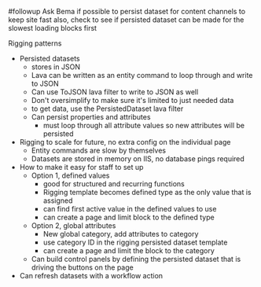 #followup Ask Bema if possible to persist dataset for content channels to keep site fast
also, check to see if persisted dataset can be made for the slowest loading blocks first

Rigging patterns

- Persisted datasets
	- stores in JSON
	- Lava can be written as an entity command to loop through and write to JSON
	- Can use ToJSON lava filter to write to JSON as well
	- Don't oversimplify to make sure it's limited to just needed data
	- to get data, use the PersistedDataset lava filter
	- Can persist properties and attributes
		- must loop through all attribute values so new attributes will be persisted
- Rigging to scale for future, no extra config on the individual page
	- Entity commands are slow by themselves
	- Datasets are stored in memory on IIS, no database pings required
- How to make it easy for staff to set up
	- Option 1, defined values
		- good for structured and recurring functions
		- Rigging template becomes defined type as the only value that is assigned
		- can find first active value in the defined values to use
		- can create a page and limit block to the defined type
	- Option 2, global attributes
		- New global category, add attributes to category
		- use category ID in the rigging persisted dataset template
		- can create a page and limit the block to the category
	- Can build control panels by defining the persisted dataset that is driving the buttons on the page
- Can refresh datasets with a workflow action